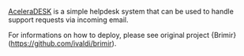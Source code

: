 
[AceleraDESK](http://aceleradesk.heroku.com/) is a simple helpdesk system that can be used to handle support requests
via incoming email.

For informations on how to deploy, please see original project {Brimir}(https://github.com/ivaldi/brimir).
